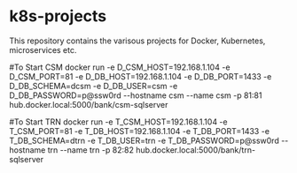 # k8s-projects
This repository contains the varisous projects for Docker, Kubernetes, microservices etc.


#To Start CSM
docker run -e D_CSM_HOST=192.168.1.104 -e D_CSM_PORT=81 -e D_DB_HOST=192.168.1.104 -e D_DB_PORT=1433 -e D_DB_SCHEMA=dcsm -e D_DB_USER=csm -e D_DB_PASSWORD=p@ssw0rd --hostname csm --name csm -p 81:81 hub.docker.local:5000/bank/csm-sqlserver 

#To Start TRN
docker run -e T_CSM_HOST=192.168.1.104 -e T_CSM_PORT=81 -e T_DB_HOST=192.168.1.104 -e T_DB_PORT=1433 -e T_DB_SCHEMA=dtrn -e T_DB_USER=trn -e T_DB_PASSWORD=p@ssw0rd --hostname trn --name trn -p 82:82 hub.docker.local:5000/bank/trn-sqlserver 